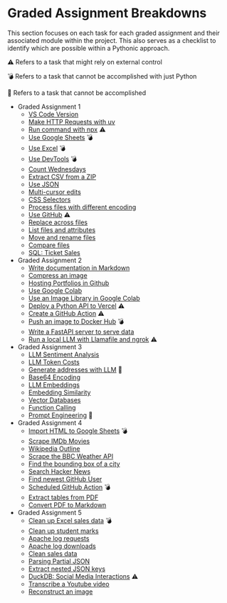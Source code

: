 
# Graded Assignment Breakdowns

This section focuses on each task for each graded assignment and their associated module within the project. This also serves as a checklist to identify which are possible within a Pythonic approach.

⚠️ Refers to a task that might rely on external control

💣 Refers to a task that cannot be accomplished with just Python

🚫 Refers to a task that cannot be accomplished

- Graded Assignment 1
  - [VS Code Version](./vscode_info.py)
  - [Make HTTP Requests with uv](./http_requests.py)
  - [Run command with npx](./npx_prettier.py) ⚠️
  - [Use Google Sheets](./google_sheets.py) 💣
  - [Use Excel](./excel.py) 💣
  - [Use DevTools](./chrome_devtools.py) 💣
  - [Count Wednesdays](./counting_days.py)
  - [Extract CSV from a ZIP](./csv_zipfile.py)
  - [Use JSON](./sort_json_values.py)
  - [Multi-cursor edits](./json_cleanup.py)
  - [CSS Selectors](./css_selectors.py)
  - [Process files with different encoding](./process_encoding.py)
  - [Use GitHub](./github_email.py) ⚠️
  - [Replace across files](./replace_across.py)
  - [List files and attributes](./filter_file_attributes.py)
  - [Move and rename files](./move_rename.py)
  - [Compare files](./compare_files.py)
  - [SQL: Ticket Sales](./ticket_sales.py)
- Graded Assignment 2
  - [Write documentation in Markdown](./create_markdown.py)
  - [Compress an image](./compress_image.py)
  - [Hosting Portfolios in Github](./host_portfolio.py)
  - [Use Google Colab](./colab_key.py)
  - [Use an Image Library in Google Colab](./image_lightness.py)
  - [Deploy a Python API to Vercel](./vercel_api.py) ⚠️
  - [Create a GitHub Action](./github_action.py) ⚠️
  - [Push an image to Docker Hub](./docker_hub.py) 💣
  - [Write a FastAPI server to serve data](./fastapi_server.py)
  - [Run a local LLM with Llamafile and ngrok](./local_llm.py) ⚠️
- Graded Assignment 3
  - [LLM Sentiment Analysis](./sentiment_analysis.py)
  - [LLM Token Costs](./token_costs.py)
  - [Generate addresses with LLM](./generate_addresses.py) 🚫
  - [Base64 Encoding](./encode_image.py)
  - [LLM Embeddings](./llm_embeddings.py)
  - [Embedding Similarity](./most_similar.py)
  - [Vector Databases](./vector_databases.py)
  - [Function Calling](./function_calling.py)
  - [Prompt Engineering](./prompt_engineering.py) 🚫
- Graded Assignment 4
  - [Import HTML to Google Sheets](./html_google.py) 💣
  - [Scrape IMDb Movies](./imdb_scrape.py)
  - [Wikipedia Outline](./wikipedia_outline.py)
  - [Scrape the BBC Weather API](./bbc_weather.py)
  - [Find the bounding box of a city](./bounding_box.py)
  - [Search Hacker News](./hacker_news.py)
  - [Find newest GitHub User](./newest_github_user.py)
  - [Scheduled GitHub Action](./github_actions.py) 💣
  - [Extract tables from PDF](./extract_tables.py)
  - [Convert PDF to Markdown](./pdf_to_markdown.py)
- Graded Assignment 5
  - [Clean up Excel sales data](./excel_sales.py) 💣
  - [Clean up student marks](./clean_student_marks.py)
  - [Apache log requests](./log_requests.py)
  - [Apache log downloads](./request_downloads.py)
  - [Clean sales data](./clean_sales.py)
  - [Parsing Partial JSON](./parse_sales_data.py)
  - [Extract nested JSON keys](./large_json_extract.py)
  - [DuckDB: Social Media Interactions](./duckdb_interactions.py) ⚠️
  - [Transcribe a Youtube video](./yt_transcribe.py)
  - [Reconstruct an image](./jigsaw_image.py) 
